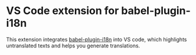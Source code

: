# VS Code extension for babel-plugin-i18n

This extension integrates [babel-plugin-i18n](http://github.com/panlina/babel-plugin-i18n) into VS code, which highlights untranslated texts and helps you generate translations.
